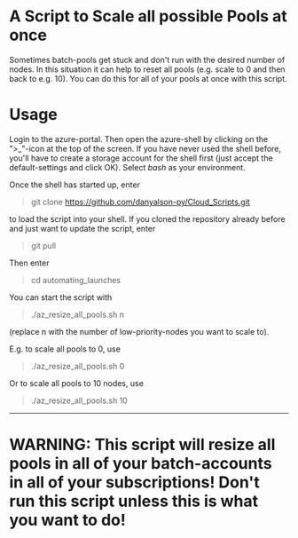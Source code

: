 # A Script to Scale all possible Pools at once
Sometimes batch-pools get stuck and don't run with the desired number of nodes. In this situation it can help to reset all pools (e.g. scale to 0 and then back to e.g. 10). You can do this for all of your pools at once with this script.

# Usage
Login to the azure-portal. Then open the azure-shell by clicking on the ">_"-icon at the top of the screen. If you have never used the shell before, you'll have to create a storage account for the shell first (just accept the default-settings and click OK). Select _bash_ as your environment. 

Once the shell has started up, enter 
> git clone https://github.com/danyalson-py/Cloud_Scripts.git

to load the script into your shell.
If you cloned the repository already before and just want to update the script, enter
> git pull

Then enter
> cd automating_launches

You can start the script with 
> ./az_resize_all_pools.sh n

(replace n with the number of low-priority-nodes you want to scale to).

E.g. to scale all pools to 0, use
> ./az_resize_all_pools.sh 0

Or to scale all pools to 10 nodes, use
> ./az_resize_all_pools.sh 10

---
# WARNING: This script will resize all pools in all of your batch-accounts in all of your subscriptions! Don't run this script unless this is what you want to do!
